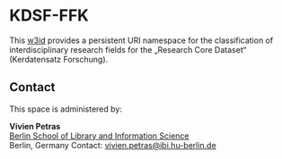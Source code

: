 # KDSF-FFK

This [w3id](https://w3id.org) provides a persistent URI namespace for the classification of interdisciplinary research fields for the „Research Core Dataset“ (Kerdatensatz Forschung).

## Contact
This space is administered by:  

**Vivien Petras**  
[Berlin School of Library and Information Science](https://www.ibi.hu-berlin.de/de/ueber-uns/personen/petras)  
Berlin, Germany 
Contact: <vivien.petras@ibi.hu-berlin.de>
